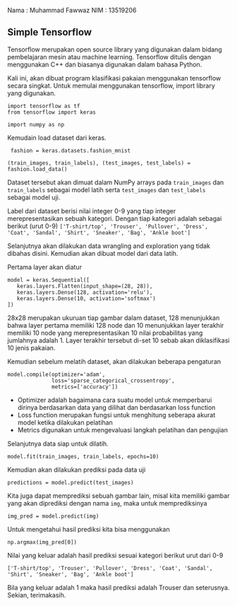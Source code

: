 Nama    : Muhammad Fawwaz
NIM     : 13519206

## Simple Tensorflow 

Tensorflow merupakan open source library yang digunakan dalam bidang pembelajaran mesin atau machine learning. Tensorflow ditulis dengan menggunakan C++ dan biasanya digunakan dalam bahasa Python.

Kali ini, akan dibuat program klasifikasi pakaian menggunakan tensorflow secara singkat.
Untuk memulai menggunakan tensorflow, import library yang digunakan.

```
import tensorflow as tf
from tensorflow import keras

import numpy as np
```

Kemudain load dataset dari keras.
```
 fashion = keras.datasets.fashion_mnist

(train_images, train_labels), (test_images, test_labels) = fashion.load_data()
```

Dataset tersebut akan dimuat dalam NumPy arrays pada `train_images` dan `train_labels` sebagai model latih serta `test_images` dan `test_labels` sebagai model uji.

Label dari dataset berisi nilai integer 0-9 yang tiap integer merepresentasikan sebuah kategori. Dengan tiap kategori adalah sebagai berikut (urut 0-9)
`['T-shirt/top', 'Trouser', 'Pullover', 'Dress', 'Coat', 'Sandal', 'Shirt', 'Sneaker', 'Bag', 'Ankle boot']`
               
 Selanjutnya akan dilakukan data wrangling and exploration yang tidak dibahas disini. Kemudian akan dibuat model dari data latih.
 
 Pertama layer akan diatur
 ```
 model = keras.Sequential([
    keras.layers.Flatten(input_shape=(28, 28)),
    keras.layers.Dense(128, activation='relu'),
    keras.layers.Dense(10, activation='softmax')
])
```

28x28 merupakan ukuruan tiap gambar dalam dataset, 128 menunjukkan bahwa layer pertama memiliki 128 node dan 10 menunjukkan layer terakhir memiliki 10 node yang merepresentasikan 10 nilai probabilitas yang jumlahnya adalah 1. Layer terakhir tersebut di-set 10 sebab akan diklasifikasi 10 jenis pakaian.

Kemudian sebelum melatih dataset, akan dilakukan beberapa pengaturan
```
model.compile(optimizer='adam',
              loss='sparse_categorical_crossentropy',
              metrics=['accuracy'])
```

- Optimizer adalah bagaimana cara suatu model untuk memperbarui dirinya berdasarkan data yang dilihat dan berdasarkan loss function
- Loss function merupakan fungsi untuk menghitung seberapa akurat model ketika dilakukan pelatihan
- Metrics digunakan untuk mengevaluasi langkah pelatihan dan pengujian 

Selanjutnya data siap untuk dilatih.

`model.fit(train_images, train_labels, epochs=10)`

Kemudian akan dilakukan prediksi pada data uji

`predictions = model.predict(test_images)`

Kita juga dapat memprediksi sebuah gambar lain, misal kita memiliki gambar yang akan diprediksi dengan nama `img`, maka untuk memprediksinya
```
img_pred = model.predict(img)
```
Untuk mengetahui hasil prediksi kita bisa menggunakan

`np.argmax(img_pred[0])`

Nilai yang keluar adalah hasil prediksi sesuai kategori berikut urut dari 0-9

`['T-shirt/top', 'Trouser', 'Pullover', 'Dress', 'Coat', 'Sandal', 'Shirt', 'Sneaker', 'Bag', 'Ankle boot']`

Bila yang keluar adalah 1 maka hasil prediksi adalah Trouser dan seterusnya. Sekian, terimakasih.
